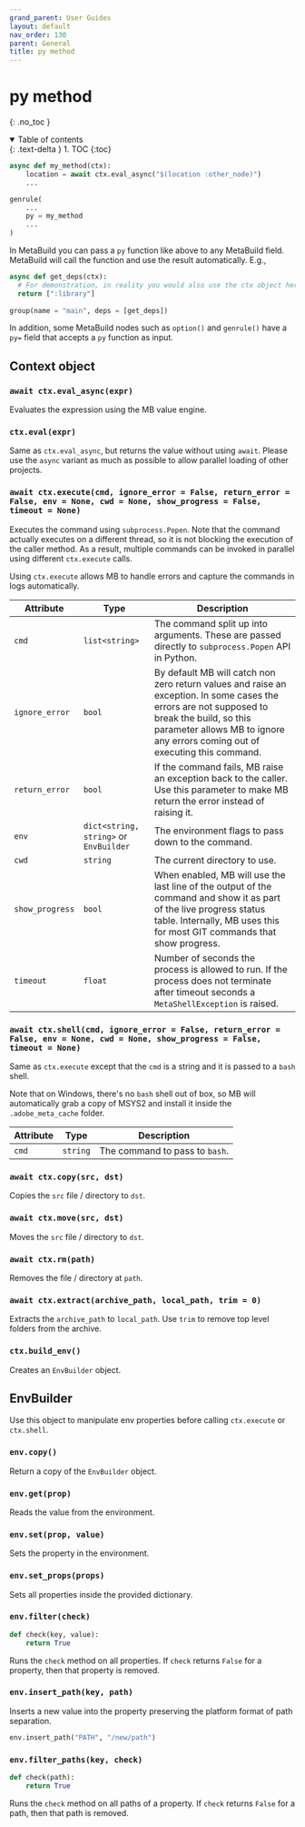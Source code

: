 ```yaml
---
grand_parent: User Guides
layout: default
nav_order: 130
parent: General
title: py method
---
```


# py method
{: .no_toc }


<details open markdown="block">
  <summary>
    Table of contents
  </summary>
  {: .text-delta }
1. TOC
{:toc}
</details>




```python
async def my_method(ctx):
    location = await ctx.eval_async("$(location :other_node)")
    ...

genrule(
    ...
    py = my_method
    ...
)
```

In MetaBuild you can pass a `py` function like above to any MetaBuild field. MetaBuild will call the function and use the result automatically. E.g.,

```py
async def get_deps(ctx):
  # For demonstration, in reality you would also use the ctx object here.
  return [":library"]
  
group(name = "main", deps = [get_deps])
```

In addition, some MetaBuild nodes such as `option()` and `genrule()` have a `py=` field that accepts a `py` function as input.

## Context object

### `await ctx.eval_async(expr)`

Evaluates the expression using the MB value engine.

### `ctx.eval(expr)`

Same as `ctx.eval_async`, but returns the value without using `await`. Please use the `async` variant as much as possible to allow parallel loading of other projects.

### `await ctx.execute(cmd, ignore_error = False, return_error = False, env = None, cwd = None, show_progress = False, timeout = None)`

Executes the command using `subprocess.Popen`. Note that the command actually executes on a different thread, so it is not blocking the execution of the caller method. As a result, multiple commands can be invoked in parallel using different `ctx.execute` calls.

Using `ctx.execute` allows MB to handle errors and capture the commands in logs automatically.

| Attribute | Type | Description |
|-----------|------|-------------|
| `cmd` | `list<string>` | The command split up into arguments. These are passed directly to `subprocess.Popen` API in Python. |
| `ignore_error` | `bool` | By default MB will catch non zero return values and raise an exception. In some cases the errors are not supposed to break the build, so this parameter allows MB to ignore any errors coming out of executing this command. |
| `return_error` | `bool` | If the command fails, MB raise an exception back to the caller. Use this parameter to make MB return the error instead of raising it. |
| `env` | `dict<string, string>` or `EnvBuilder` | The environment flags to pass down to the command. |
| `cwd` | `string` | The current directory to use. |
| `show_progress` | `bool` | When enabled, MB will use the last line of the output of the command and show it as part of the live progress status table. Internally, MB uses this for most GIT commands that show progress. |
| `timeout` | `float` | Number of seconds the process is allowed to run. If the process does not terminate after timeout seconds a `MetaShellException` is raised. |

### `await ctx.shell(cmd, ignore_error = False, return_error = False, env = None, cwd = None, show_progress = False, timeout = None)`

Same as `ctx.execute` except that the `cmd` is a string and it is passed to a `bash` shell.

Note that on Windows, there's no `bash` shell out of box, so MB will automatically grab a copy of MSYS2 and install it inside the `.adobe_meta_cache` folder.

| Attribute | Type | Description |
|-----------|------|-------------|
| `cmd` | `string` | The command to pass to `bash`. |

### `await ctx.copy(src, dst)`

Copies the `src` file / directory to `dst`.

### `await ctx.move(src, dst)`

Moves the `src` file / directory to `dst`.

### `await ctx.rm(path)`

Removes the file / directory at `path`.

### `await ctx.extract(archive_path, local_path, trim = 0)`

Extracts the `archive_path` to `local_path`. Use `trim` to remove top level folders from the archive.

### `ctx.build_env()`

Creates an `EnvBuilder` object.

## EnvBuilder

Use this object to manipulate env properties before calling `ctx.execute` or `ctx.shell`.

### `env.copy()`

Return a copy of the `EnvBuilder` object.

### `env.get(prop)`

Reads the value from the environment.

### `env.set(prop, value)`

Sets the property in the environment.

### `env.set_props(props)`

Sets all properties inside the provided dictionary.

### `env.filter(check)`

```python
def check(key, value):
    return True
```

Runs the `check` method on all properties. If `check` returns `False` for a property, then that property is removed.

### `env.insert_path(key, path)`

Inserts a new value into the property preserving the platform format of path separation.

```python
env.insert_path("PATH", "/new/path")
```

### `env.filter_paths(key, check)`

```python
def check(path):
    return True
```

Runs the `check` method on all paths of a property. If `check` returns `False` for a path, then that path is removed.
